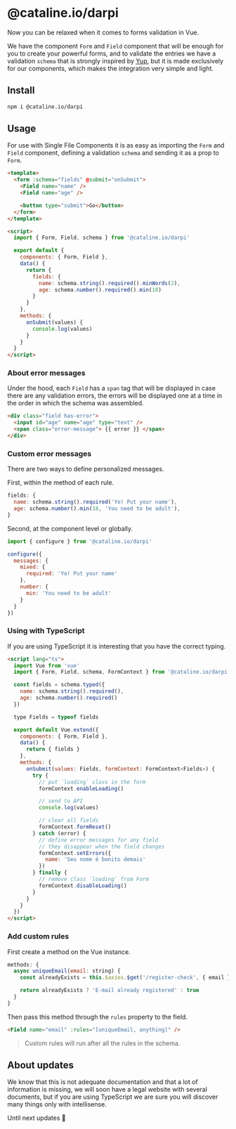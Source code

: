 # @cataline.io/darpi

Now you can be relaxed when it comes to forms validation in Vue.

We have the component `Form` and `Field` component that will be enough for you to create your powerful forms, and to validate the entries we have a validation `schema` that is strongly inspired by [Yup](https://github.com/jquense/yup), but it is made exclusively for our components, which makes the integration very simple and light.

## Install

```sh
npm i @cataline.io/darpi
```

## Usage

For use with Single File Components it is as easy as importing the `Form` and `Field` component, defining a validation `schema` and sending it as a prop to `Form`.

```html
<template>
  <form :schema="fields" @submit="onSubmit">
    <Field name="name" />
    <Field name="age" />

    <button type="submit">Go</button>
  </form>
</template>

<script>
  import { Form, Field, schema } from '@cataline.io/darpi'

  export default {
    components: { Form, Field },
    data() {
      return {
        fields: {
          name: schema.string().required().minWords(2),
          age: schema.number().required().min(18)
        }
      }
    },
    methods: {
      onSubmit(values) {
        console.log(values)
      }
    }
  }
</script>
```

### About error messages

Under the hood, each `Field` has a `span` tag that will be displayed in case there are any validation errors, the errors will be displayed one at a time in the order in which the schema was assembled.

```html
<div class="field has-error">
  <input id="age" name="age" type="text" />
  <span class="error-message"> {{ error }} </span>
</div>
```

### Custom error messages

There are two ways to define personalized messages.

First, within the method of each rule.

```js
fields: {
  name: schema.string().required('Yo! Put your name'),
  age: schema.number().min(18, 'You need to be adult'),
}
```

Second, at the component level or globally.

```js
import { configure } from '@cataline.io/darpi'

configure({
  messages: {
    mixed: {
      required: 'Yo! Put your name'
    },
    number: {
      min: 'You need to be adult'
    }
  }
})
```

### Using with TypeScript

If you are using TypeScript it is interesting that you have the correct typing.

```html
<script lang="ts">
  import Vue from 'vue'
  import { Form, Field, schema, FormContext } from '@cataline.io/darpi'

  const fields = schema.typed({
    name: schema.string().required(),
    age: schema.number().required()
  })

  type Fields = typeof fields

  export default Vue.extend({
    components: { Form, Field },
    data() {
      return { fields }
    },
    methods: {
      onSubmit(values: Fields, formContext: FormContext<Fields>) {
        try {
          // put `loading` class in the form
          formContext.enableLoading()

          // send to API
          console.log(values)

          // clear all fields
          formContext.formReset()
        } catch (error) {
          // define error messages for any field
          // they disappear when the field changes
          formContext.setErrors({
            name: 'Seu nome é bonito demais'
          })
        } finally {
          // remove class `loading` from Form
          formContext.disableLoading()
        }
      }
    }
  })
</script>
```

### Add custom rules

First create a method on the Vue instance.

```js
methods: {
  async uniqueEmail(email: string) {
    const alreadyExists = this.$axios.$get('/register-check', { email })

    return alreadyExists ? 'E-mail already registered' : true
  }
}
```

Then pass this method through the `rules` property to the field.

```html
<Field name="email" :rules="[uniqueEmail, anything]" />
```

> Custom rules will run after all the rules in the schema.

## About updates

We know that this is not adequate documentation and that a lot of information is missing, we will soon have a legal website with several documents, but if you are using TypeScript we are sure you will discover many things only with intellisense.

Until next updates 🚀
